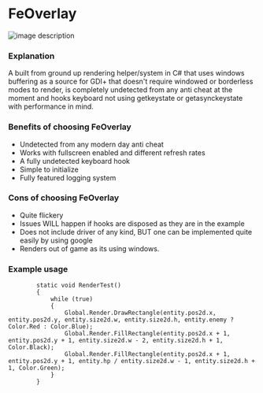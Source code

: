# FeOverlay
![image description](https://cdn.discordapp.com/attachments/697424767774621737/714900815407611944/unknown.png)
### Explanation
A built from ground up rendering helper/system in C# that uses windows buffering as a source for GDI+ that doesn't require windowed or borderless modes to render, is completely undetected from any anti cheat at the moment and hooks keyboard not using getkeystate or getasynckeystate with performance in mind.
### Benefits of choosing FeOverlay
- Undetected from any modern day anti cheat
- Works with fullscreen enabled and different refresh rates
- A fully undetected keyboard hook
- Simple to initialize
- Fully featured logging system
### Cons of choosing FeOverlay
- Quite flickery
- Issues WILL happen if hooks are disposed as they are in the example
- Does not include driver of any kind, BUT one can be implemented quite easily by using google
- Renders out of game as its using windows.
### Example usage
```
        static void RenderTest()
        {
            while (true)
            {
                Global.Render.DrawRectangle(entity.pos2d.x, entity.pos2d.y, entity.size2d.w, entity.size2d.h, entity.enemy ? Color.Red : Color.Blue);
                Global.Render.FillRectangle(entity.pos2d.x + 1, entity.pos2d.y + 1, entity.size2d.w - 2, entity.size2d.h + 1, Color.Black);
                Global.Render.FillRectangle(entity.pos2d.x + 1, entity.pos2d.y + 1, entity.hp / entity.size2d.w - 1, entity.size2d.h + 1, Color.Green);
            }
        }
```
